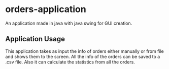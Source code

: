 # orders-application
An application made in java with java swing for GUI creation.

## Application Usage
This application takes as input the info of orders either manually or from file and shows them to the screen. All the info of the orders can be saved to a .csv file. Also it can calculate the statistics from all the orders.
